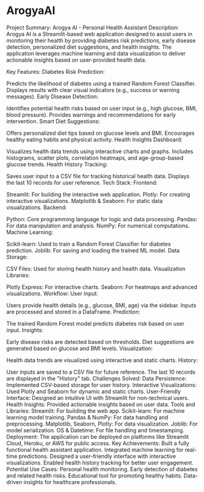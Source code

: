 # ArogyaAI
Project Summary: Arogya AI - Personal Health Assistant
Description:
Arogya AI is a Streamlit-based web application designed to assist users in monitoring their health by providing diabetes risk predictions, early disease detection, personalized diet suggestions, and health insights. The application leverages machine learning and data visualization to deliver actionable insights based on user-provided health data.

Key Features:
Diabetes Risk Prediction:

Predicts the likelihood of diabetes using a trained Random Forest Classifier.
Displays results with clear visual indicators (e.g., success or warning messages).
Early Disease Detection:

Identifies potential health risks based on user input (e.g., high glucose, BMI, blood pressure).
Provides warnings and recommendations for early intervention.
Smart Diet Suggestions:

Offers personalized diet tips based on glucose levels and BMI.
Encourages healthy eating habits and physical activity.
Health Insights Dashboard:

Visualizes health data trends using interactive charts and graphs.
Includes histograms, scatter plots, correlation heatmaps, and age-group-based glucose trends.
Health History Tracking:

Saves user input to a CSV file for tracking historical health data.
Displays the last 10 records for user reference.
Tech Stack:
Frontend:

Streamlit: For building the interactive web application.
Plotly: For creating interactive visualizations.
Matplotlib & Seaborn: For static data visualizations.
Backend:

Python: Core programming language for logic and data processing.
Pandas: For data manipulation and analysis.
NumPy: For numerical computations.
Machine Learning:

Scikit-learn: Used to train a Random Forest Classifier for diabetes prediction.
Joblib: For saving and loading the trained ML model.
Data Storage:

CSV Files: Used for storing health history and health data.
Visualization Libraries:

Plotly Express: For interactive charts.
Seaborn: For heatmaps and advanced visualizations.
Workflow:
User Input:

Users provide health details (e.g., glucose, BMI, age) via the sidebar.
Inputs are processed and stored in a DataFrame.
Prediction:

The trained Random Forest model predicts diabetes risk based on user input.
Insights:

Early disease risks are detected based on thresholds.
Diet suggestions are generated based on glucose and BMI levels.
Visualization:

Health data trends are visualized using interactive and static charts.
History:

User inputs are saved to a CSV file for future reference.
The last 10 records are displayed in the "History" tab.
Challenges Solved:
Data Persistence: Implemented CSV-based storage for user history.
Interactive Visualizations: Used Plotly and Seaborn for dynamic and static charts.
User-Friendly Interface: Designed an intuitive UI with Streamlit for non-technical users.
Health Insights: Provided actionable insights based on user data.
Tools and Libraries:
Streamlit: For building the web app.
Scikit-learn: For machine learning model training.
Pandas & NumPy: For data handling and preprocessing.
Matplotlib, Seaborn, Plotly: For data visualization.
Joblib: For model serialization.
OS & Datetime: For file handling and timestamping.
Deployment:
The application can be deployed on platforms like Streamlit Cloud, Heroku, or AWS for public access.
Key Achievements:
Built a fully functional health assistant application.
Integrated machine learning for real-time predictions.
Designed a user-friendly interface with interactive visualizations.
Enabled health history tracking for better user engagement.
Potential Use Cases:
Personal health monitoring.
Early detection of diabetes and related health risks.
Educational tool for promoting healthy habits.
Data-driven insights for healthcare professionals.
